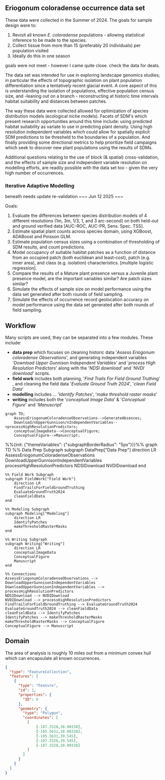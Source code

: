 ## Eriogonum coloradense occurrence data set

These data were collected in the Summer of 2024. 
The goals for sample design were to: 
  1) Revisit all known *E. coloradense* populations - allowing statistical inference to be made to the species. 
  2) Collect tissue from more than 15 (preferably 20 individuals) per population visited
  3) Ideally do this in one season

goals were not meet - however I came quite close. check the data for deats.  

The data set was intended for use in exploring landscape genomics studies; in particular the effects of topographic isolation on plant population differentiation since a tentatively recent glacial event. 
A core aspect of this is understanding the isolation of populations, effective population census size, and -leaning out on a branch - reconstructing at historic time intervals habitat suitability and distances between patches. 

The way these data were collected allowed for optimization of species distribution models (ecological niche models). 
Facets of SDM's which present research opportunities around this time include: using predicted habitat suitability as  variate to use in predicting plant density. 
Using high resolution independent variables which could allow for spatially explicit SDM predictions to be thresheld to the boundaries of a population. 
And finally providing some directional metrics to help prioritize field campaigns which seek to discover new plant populations using the results of SDMs. 

Additional questions relating to the use of block (& spatial) cross-validation, and the effects of sample size and independent variable resolution on modelling efforts, are readily possible with the data set too - given the very high number of occurrences. 

### Iterative Adaptive Modelling 

beneath needs update re-validation ~~~ Jun 12 2025 ~~~

Goals:

1) Evaluate the differences between species distribution models of 4 different resolutions (1m, 3m, 1/3, 1, and 3 arc-second) on both held-out and ground verified data [AUC-ROC, AUC-PR, Sens. Spec. TSS].  
2) Estimate spatial plant counts across species domain, using XGBoost, ADABoost and Poisson GLM. 
3) Estimate population census sizes using a combination of thresholding of SDM results, and count predictions. 
4) Model occupancy of suitable habitat patches as a function of distance from an occupied patch (both euclidean and least-cost), patch (e.g. inner area), and class (e.g. isolation) characteristics. [multiple logistic regression]. 
5) Compare the results of a Mature plant presence versus a Juvenile plant presence model, are the important  variables similar? Are patch sizes similar? 
6) Simulate the effects of sample size on model performance using the data set generated after both rounds of field sampling. 
7) Simulate the effects of occurrence record geolocation accuracy on model performance using the data set generated after both rounds of field sampling. 

## Workflow

Many scripts are used, they can be separated into a few modules. 
These include:  
- **data prep** which focuses on cleaning historic data '*Assess Eriogonum coloradense Observations*', and generating independent variables '*Download Upper Gunnison Independent Variables*' and '*process High Resolution Predictors*' along with the '*NDSI download*' and '*NVDI download*' scripts.  
- **field work** includes both planning, '*Find Trails For Field Ground Truthing*' ,  and cleaning the field data '*Evaluate Ground Truth 2024*', '*clean Field Data*'
- **modelling** includes ... '*Identify Patches*', '*make threshold raster masks*'
- **writing** includes both the '*conceptual Image Data*' & '*Conceptual Figure*' and '*Manuscript*'

```mermaid
graph TD;
    AssessEriogonumColoradenseObservations-->GenerateAbsences;
    Download/nUpperGunnison/nIndependentVariables-->processHighResolutionPredictors;
    conceptualImageData-->ConceptualFigure;
    ConceptualFigure-->Manuscript;
```


%%{init: {"themeVariables": {"subgraphBorderRadius": "5px"}}}%%
graph TD
    %% Data Prep Subgraph
    subgraph DataPrep["Data Prep"]
        direction LR
        AssessEriogonumColoradenseObservations
        DownloadUpperGunnisonIndependentVariables
        processHighResolutionPredictors
        NDSIDownload
        NVDIDownload
    end

    %% Field Work Subgraph
    subgraph FieldWork["Field Work"]
        direction LR
        FindTrailsForFieldGroundTruthing
        EvaluateGroundTruth2024
        cleanFieldData
    end

    %% Modeling Subgraph
    subgraph Modeling["Modeling"]
        direction LR
        IdentifyPatches
        makeThresholdRasterMasks
    end

    %% Writing Subgraph
    subgraph Writing["Writing"]
        direction LR
        conceptualImageData
        ConceptualFigure
        Manuscript
    end

    %% Connections
    AssessEriogonumColoradenseObservations --> DownloadUpperGunnisonIndependentVariables
    DownloadUpperGunnisonIndependentVariables --> processHighResolutionPredictors
    NDSIDownload --> NVDIDownload
    NVDIDownload --> processHighResolutionPredictors
    FindTrailsForFieldGroundTruthing --> EvaluateGroundTruth2024
    EvaluateGroundTruth2024 --> cleanFieldData
    cleanFieldData --> IdentifyPatches
    IdentifyPatches --> makeThresholdRasterMasks
    makeThresholdRasterMasks --> ConceptualFigure
    ConceptualFigure --> Manuscript

## Domain

The area of analysis is roughly 10 miles out from a minimum convex hull which can encapsulate all known occurrences. 

```geojson
{
  "type": "FeatureCollection",
  "features": [
    {
      "type": "Feature",
      "id": 1,
      "properties": {
        "ID": 0
      },
      "geometry": {
        "type": "Polygon",
        "coordinates": [
          [
              [-107.3328,38.00338],
              [-105.5631,38.00338],
              [-105.5631,39.545],
              [-107.3328,39.545],
              [-107.3328,38.00338]
          ]
        ]
      }
    }
  ]
}
```

